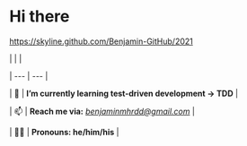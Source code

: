 # Hi there
https://skyline.github.com/Benjamin-GitHub/2021

|    |   |

| --- | --- |

| 🌱  | **I’m currently learning test-driven development -> TDD**  |

| 📫 | **Reach me via:**  *benjaminmhrdd@gmail.com* |

| :raising_hand_man: | **Pronouns: he/him/his** |

